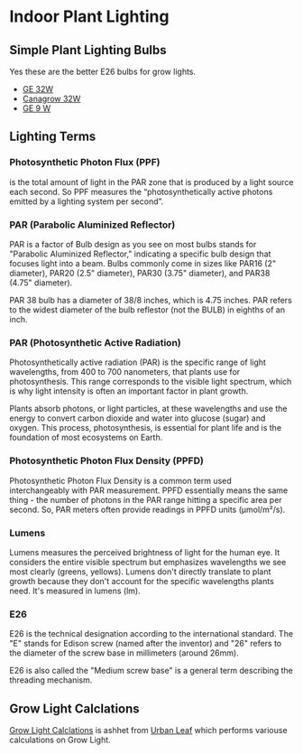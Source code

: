 # Indoor Plant Lighting



## Simple Plant Lighting Bulbs

Yes these are the better E26 bulbs for grow lights.

- [GE 32W](https://amzn.to/3wZsE9b)
- [Canagrow 32W](https://amzn.to/3x5kLzg)
- [GE 9 W](https://amzn.to/3ahpmnT)

## Lighting Terms

### Photosynthetic Photon Flux (PPF)
is the total amount of light in the PAR zone that is produced by a light source each second. So PPF measures the “photosynthetically active photons emitted by a lighting system per second”.


### PAR (Parabolic Aluminized Reflector)

PAR is a factor of Bulb design as you see on most bulbs stands for "Parabolic Aluminized Reflector," indicating a specific bulb design that focuses light into a beam. Bulbs commonly come in sizes like PAR16 (2" diameter), PAR20 (2.5" diameter), PAR30 (3.75" diameter), and PAR38 (4.75" diameter).

PAR 38 bulb has a diameter of 38/8 inches, which is 4.75 inches. PAR refers to the widest diameter of the bulb reflestor (not the BULB) in eighths of an inch.

### PAR (Photosynthetic Active Radiation)

Photosynthetically active radiation (PAR) is the specific range of light wavelengths, from 400 to 700 nanometers, that plants use for photosynthesis. This range corresponds to the visible light spectrum, which is why light intensity is often an important factor in plant growth.

Plants absorb photons, or light particles, at these wavelengths and use the energy to convert carbon dioxide and water into glucose (sugar) and oxygen. This process, photosynthesis, is essential for plant life and is the foundation of most ecosystems on Earth.

### Photosynthetic Photon Flux Density (PPFD)

Photosynthetic Photon Flux Density is a common term used interchangeably with PAR measurement. PPFD essentially means the same thing - the number of photons in the PAR range hitting a specific area per second. So, PAR meters often provide readings in PPFD units (µmol/m²/s).

### Lumens

Lumens measures the perceived brightness of light for the human eye. It considers the entire visible spectrum but emphasizes wavelengths we see most clearly (greens, yellows). Lumens don't directly translate to plant growth because they don't account for the specific wavelengths plants need. It's measured in lumens (lm).

### E26

E26 is the technical designation according to the international standard. The "E" stands for Edison screw (named after the inventor) and "26" refers to the diameter of the screw base in millimeters (around 26mm).

E26 is also called the "Medium screw base" is a general term describing the threading mechanism.

## Grow Light Calclations

[Grow Light Calclations](https://docs.google.com/spreadsheets/d/1OvnECUJnn3tCHsrgey5ePvCSW4g0rkUCXRpo2mlVyRs/edit?usp=sharing) is ashhet from [Urban Leaf](https://www.geturbanleaf.com/) which performs variouse calculations on Grow Light.
